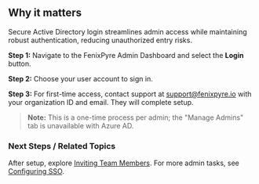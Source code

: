 
## Why it matters
Secure Active Directory login streamlines admin access while maintaining robust authentication, reducing unauthorized entry risks.

**Step 1:** Navigate to the FenixPyre Admin Dashboard and select the **Login** button.

<!-- IMG: ./media/04-admin-guide/login-screenshot.png | Alt: Admin dashboard login button -->

**Step 2:** Choose your user account to sign in.

<!-- IMG: ./media/04-admin-guide/account-selection-screenshot.png | Alt: Screen for selecting user account -->

**Step 3:** For first-time access, contact support at support@fenixpyre.io with your organization ID and email. They will complete setup.

> **Note:** This is a one-time process per admin; the "Manage Admins" tab is unavailable with Azure AD.

<!-- IMG: ./media/04-admin-guide/first-time-setup-screenshot.png | Alt: First-time login setup screen -->

### Next Steps / Related Topics
After setup, explore [Inviting Team Members](/03-setup-&-installation/invite-team). For more admin tasks, see [Configuring SSO](/03-setup-&-installation/configure-sso).